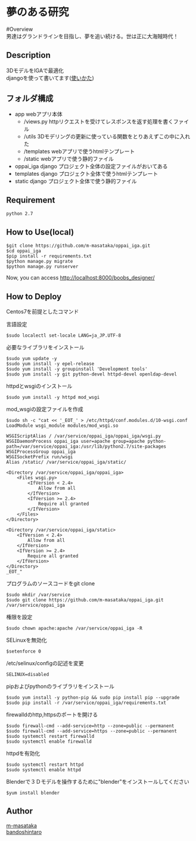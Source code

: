 夢のある研究
====

#Overview  
男達はグランドラインを目指し、夢を追い続ける。世は正に大海賊時代！  

## Description
3DモデルをIGAで最適化  
djangoを使って書いてます([使いかた](http://docs.djangoproject.jp/en/latest/intro/tutorial01.html))  

## フォルダ構成
- app webアプリ本体  
    - /views.py  httpリクエストを受けてレスポンスを返す処理を書くファイル  
    - /utils  3Dモデリングの更新に使っている関数をとりあえずこの中に入れた  
    - /templates  webアプリで使うhtmlテンプレート  
    - /static  webアプリで使う静的ファイル  
- oppai_iga django  プロジェクト全体の設定ファイルがおいてある  
- templates django  プロジェクト全体で使うhtmlテンプレート  
- static django  プロジェクト全体で使う静的ファイル  
## Requirement
    python 2.7  
## How to Use(local)
    $git clone https://github.com/m-masataka/oppai_iga.git  
    $cd oppai_iga  
    $pip install -r requirements.txt  
    $python manage.py migrate  
    $python manage.py runserver  
Now, you can access [http://localhost:8000/boobs_designer/](http://localhost:8000/boobs_designer/)  
## How to Deploy
Centos7を前提としたコマンド

言語設定

    $sudo localectl set-locale LANG=ja_JP.UTF-8

必要なライブラリをインストール  

    $sudo yum update -y
    $sudo yum install -y epel-release
    $sudo yum install -y groupinstall 'Development tools'
    $sudo yum install -y git python-devel httpd-devel openldap-devel

httpdとwsgiのインストール

    $sudo yum install -y httpd mod_wsgi

mod_wsgiの設定ファイルを作成  

    $sudo sh -c "cat << '_EOT_' > /etc/httpd/conf.modules.d/10-wsgi.conf
    LoadModule wsgi_module modules/mod_wsgi.so

    WSGIScriptAlias / /var/service/oppai_iga/oppai_iga/wsgi.py
    WSGIDaemonProcess oppai_iga user=apache group=apache python-path=/var/service/oppai_iga:/usr/lib/python2.7/site-packages
    WSGIProcessGroup oppai_iga
    WSGISocketPrefix run/wsgi
    Alias /static/ /var/service/oppai_iga/static/

    <Directory /var/service/oppai_iga/oppai_iga>
        <Files wsgi.py>
            <IfVersion < 2.4>
                Allow from all
            </IfVersion>
            <IfVersion >= 2.4>
                Require all granted
            </IfVersion>
        </Files>
    </Directory>

    <Directory /var/service/oppai_iga/static>
        <IfVersion < 2.4>
            Allow from all
        </IfVersion>
        <IfVersion >= 2.4>
            Require all granted
        </IfVersion>
    </Directory>
    _EOT_"

プログラムのソースコードをgit clone  

    $sudo mkdir /var/service
    $sudo git clone https://github.com/m-masataka/oppai_iga.git /var/service/oppai_iga

権限を設定

    $sudo chown apache:apache /var/service/oppai_iga -R

SELinuxを無効化

    $setenforce 0

/etc/selinux/configの記述を変更

    SELINUX=disabled

pipおよびpythonのライブラリをインストール  

    $sudo yum install -y python-pip && sudo pip install pip --upgrade
    $sudo pip install -r /var/service/oppai_iga/requirements.txt

firewalldのhttp,httpsのポートを開ける  

    $sudo firewall-cmd --add-service=http --zone=public --permanent
    $sudo firewall-cmd --add-service=https --zone=public --permanent
    $sudo systemctl restart firewalld
    $sudo systemctl enable firewalld

httpdを有効化  

    $sudo systemctl restart httpd
    $sudo systemctl enable httpd

Blenderで３Ｄモデルを操作するために"blender"をインストールしてください

    $yum install blender

## Author
[m-masataka](https://github.com/m-masataka)  
[bandoshintaro](https://github.com/bandoshintaro)  
